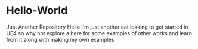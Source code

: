# Hello-World
Just Another Repository
 Hello I'm just another cat lokking to get started in UE4 so why not explore a here for some examples of other works and learn from it along with making my own examples
